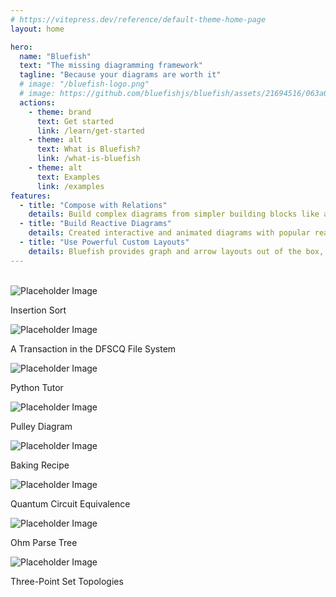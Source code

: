 ```yaml
---
# https://vitepress.dev/reference/default-theme-home-page
layout: home

hero:
  name: "Bluefish"
  text: "The missing diagramming framework"
  tagline: "Because your diagrams are worth it"
  # image: "/bluefish-logo.png"
  # image: https://github.com/bluefishjs/bluefish/assets/21694516/063a0056-3386-430d-a18b-cfbecf500c0b
  actions:
    - theme: brand
      text: Get started
      link: /learn/get-started
    - theme: alt
      text: What is Bluefish?
      link: /what-is-bluefish
    - theme: alt
      text: Examples
      link: /examples
features:
  - title: "Compose with Relations"
    details: Build complex diagrams from simpler building blocks like alignment, spacing, and arrows
  - title: "Build Reactive Diagrams"
    details: Created interactive and animated diagrams with popular reactive UI primitives
  - title: "Use Powerful Custom Layouts"
    details: Bluefish provides graph and arrow layouts out of the box, with the ability to add your own
---
```


<br />

<div class="flex flex-col space-y-4">
  <div class="grid grid-cols-3 gap-4">
    <div class="col-span-1">
      <div class="flex flex-col space-y-2">
        <img src="https://placehold.co/200x200" alt="Placeholder Image" />
        <p>Insertion Sort</p>
      </div>
    </div>
    <div class="col-span-2">
      <div class="flex flex-col space-y-2">
        <img src="https://placehold.co/400x200" alt="Placeholder Image" />
        <p>A Transaction in the DFSCQ File System</p>
      </div>
    </div>
    <div class="col-span-2">
      <div class="flex flex-col space-y-2">
        <img src="https://placehold.co/400x100" alt="Placeholder Image" />
        <p>Python Tutor</p>
      </div>
    </div>
    <div class="col-span-1 row-span-2">
      <div class="flex flex-col space-y-2">
        <img src="https://placehold.co/200x200" alt="Placeholder Image" />
        <p>Pulley Diagram</p>
      </div>
    </div>
    <div class="col-span-2">
      <div class="flex flex-col space-y-2">
        <img src="https://placehold.co/400x100" alt="Placeholder Image" />
        <p>Baking Recipe</p>
      </div>
    </div>
  </div>

  <div class="grid grid-cols-2 gap-4">
    <div class="col-span-1">
      <div class="flex flex-col space-y-2">
        <img src="https://placehold.co/200x100" alt="Placeholder Image" />
        <p>Quantum Circuit Equivalence</p>
      </div>
    </div>
    <div class="col-span-1 row-span-2">
      <div class="flex flex-col space-y-2">
        <img src="https://placehold.co/200x200" alt="Placeholder Image" />
        <p>Ohm Parse Tree</p>
      </div>
    </div>
    <div class="col-span-1">
      <div class="flex flex-col space-y-2">
        <img src="https://placehold.co/200x100" alt="Placeholder Image" />
        <p>Three-Point Set Topologies</p>
      </div>
    </div>
  </div>
</div>

<br />
